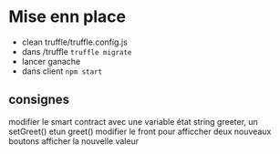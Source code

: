 # Mise enn place

- clean truffle/truffle.config.js
- dans /truffle `truffle migrate`
- lancer ganache
- dans client `npm start`

## consignes
modifier le smart contract avec une variable état string greeter, un setGreet() etun greet()
modifier le front pour afficcher deux nouveaux boutons
afficher la nouvelle valeur 